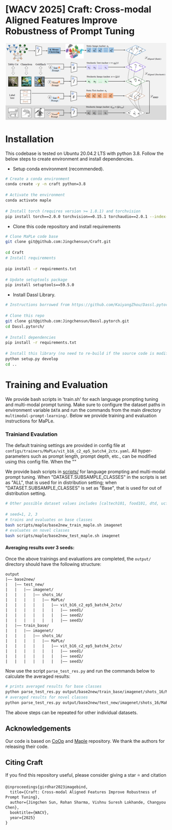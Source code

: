 
# [WACV 2025] Craft: Cross-modal Aligned Features Improve Robustness of Prompt Tuning
![clap_diagrams](main.png)

# Installation

This codebase is tested on Ubuntu 20.04.2 LTS with python 3.8. Follow the below steps to create environment and install dependencies.


* Setup conda environment (recommended).
```bash
# Create a conda environment
conda create -y -n craft python=3.8

# Activate the environment
conda activate maple

# Install torch (requires version >= 1.8.1) and torchvision
pip install torch==2.0.0 torchvision==0.15.1 torchaudio==2.0.1 --index-url https://download.pytorch.org/whl/cu118
```


* Clone this code repository and install requirements
```bash
# Clone MaPLe code base
git clone git@github.com:Jingchensun/Craft.git

cd Craft
# Install requirements

pip install -r requirements.txt

# Update setuptools package 
pip install setuptools==59.5.0
```

* Install Dassl Library.
```bash
# Instructions borrowed from https://github.com/KaiyangZhou/Dassl.pytorch#installation

# Clone this repo
git clone git@github.com:Jingchensun/Dassl.pytorch.git
cd Dassl.pytorch/

# Install dependencies
pip install -r requirements.txt

# Install this library (no need to re-build if the source code is modified)
python setup.py develop
cd ..
```


# Training and Evaluation

We provide bash scripts in 'train.sh' for each language prompting tuning and multi-modal prompt tuning.
Make sure to configure the dataset paths in environment variable `DATA` and run the commands from the main directory `multimodal-prompt-learning/`. Below we provide training and evaluation instructions for MaPLe.


### Trainiand Evaulation

The default training settings are provided in config file at `configs/trainers/MaPLe/vit_b16_c2_ep5_batch4_2ctx.yaml`. All hyper-parameters such as prompt length, prompt depth, etc., can be modified using this config file. When the ""

We provide bash scripts in [scripts/](../scripts) for language prompting and multi-modal prompt tuning.
When "DATASET.SUBSAMPLE_CLASSES" in the scripts is set as "ALL", that is used for in distribution setting; when "DATASET.SUBSAMPLE_CLASSES" is set as "Base", that is used for out of distribution setting.


```bash
# Other possible dataset values includes [caltech101, food101, dtd, ucf101, oxford_flowers, oxford_pets, fgvc_aircraft, stanford_cars, sun397, eurosat]

# seed=1, 2, 3
# trains and evaluates on base classes
bash scripts/maple/base2new_train_maple.sh imagenet 
# evaluates on novel classes
bash scripts/maple/base2new_test_maple.sh imagenet 

```

#### Averaging results over 3 seeds: 
Once the above trainings and evaluations are completed, the `output/` directory should have the following structure:

```
output
|–– base2new/
|   |–– test_new/
|   |   |–– imagenet/
|   |   |   |–– shots_16/
|   |   |   |   |–– MaPLe/
|   |   |   |   |   |–– vit_b16_c2_ep5_batch4_2ctx/
|   |   |   |   |   |   |–– seed1/
|   |   |   |   |   |   |–– seed2/
|   |   |   |   |   |   |–– seed3/
|   |–– train_base/
|   |   |–– imagenet/
|   |   |   |–– shots_16/
|   |   |   |   |–– MaPLe/
|   |   |   |   |   |–– vit_b16_c2_ep5_batch4_2ctx/
|   |   |   |   |   |   |–– seed1/
|   |   |   |   |   |   |–– seed2/
|   |   |   |   |   |   |–– seed3/
```

Now use the script `parse_test_res.py` and run the commands below to calculate the averaged results:
```bash
# prints averaged results for base classes
python parse_test_res.py output/base2new/train_base/imagenet/shots_16/MaPLe/vit_b16_c2_ep5_batch4_2ctx
# averaged results for novel classes
python parse_test_res.py output/base2new/test_new/imagenet/shots_16/MaPLe/vit_b16_c2_ep5_batch4_2ctx --test-log
```
The above steps can be repeated for other individual datasets.



## Acknowledgements

Our code is based on [CoOp](https://github.com/KaiyangZhou/CoOp) and [Maple](https://github.com/muzairkhattak/multimodal-prompt-learning) repository. We thank the authors for releasing their code. 

## Citing Craft

If you find this repository useful, please consider giving a star :star: and citation

```
@inproceedings{girdhar2023imagebind,
  title={Craft: Cross-modal Aligned Features Improve Robustness of Prompt Tuning},
  author={Jingchen Sun, Rohan Sharma, Vishnu Suresh Lokhande, Changyou Chen},
  booktitle={WACV},
  year={2025}
}
```